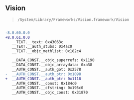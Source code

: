 ## Vision

> `/System/Library/Frameworks/Vision.framework/Vision`

```diff

-8.0.60.0.0
+8.0.61.0.0
   __TEXT.__text: 0x43063c
   __TEXT.__auth_stubs: 0x4ac0
   __TEXT.__objc_methlist: 0x182c4

   __DATA_CONST.__objc_superrefs: 0x1190
   __DATA_CONST.__objc_arraydata: 0xa38
   __AUTH_CONST.__auth_got: 0x2578
-  __AUTH_CONST.__auth_ptr: 0x1098
+  __AUTH_CONST.__auth_ptr: 0x1118
   __AUTH_CONST.__const: 0x184c0
   __AUTH_CONST.__cfstring: 0x195c0
   __AUTH_CONST.__objc_const: 0x31870

```
